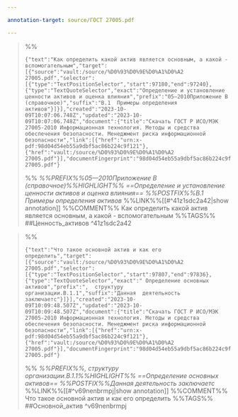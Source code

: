 ```yaml
---

annotation-target: source/ГОСТ 27005.pdf

---
```



>%%
>```annotation-json
>{"text":"Как определить какой актив является основным, а какой - вспомогательным","target":[{"source":"vault:/source/%D0%93%D0%9E%D0%A1%D0%A2 27005.pdf","selector":[{"type":"TextPositionSelector","start":97180,"end":97240},{"type":"TextQuoteSelector","exact":"Определение и установление ценности активов и оценка влияния","prefix":"05—2010Приложение В (справочное)","suffix":"В.1  Примеры определения активов"}]}],"created":"2023-10-09T10:07:06.748Z","updated":"2023-10-09T10:07:06.748Z","document":{"title":"Скачать ГОСТ Р ИСО/МЭК 27005-2010 Информационная технология. Методы и средства обеспечения безопасности. Менеджмент риска информационной безопасности","link":[{"href":"urn:x-pdf:98d04d54eb55a9dbf5ac86b224c9f121"},{"href":"vault:/source/%D0%93%D0%9E%D0%A1%D0%A2 27005.pdf"}],"documentFingerprint":"98d04d54eb55a9dbf5ac86b224c9f121"},"uri":"vault:/source/%D0%93%D0%9E%D0%A1%D0%A2 27005.pdf"}
>```
>%%
>*%%PREFIX%%05—2010Приложение В (справочное)%%HIGHLIGHT%% ==Определение и установление ценности активов и оценка влияния== %%POSTFIX%%В.1  Примеры определения активов*
>%%LINK%%[[#^41z1sdc2a42|show annotation]]
>%%COMMENT%%
>Как определить какой актив является основным, а какой - вспомогательным
>%%TAGS%%
>##Ценность_активов
^41z1sdc2a42


>%%
>```annotation-json
>{"text":"Что такое основной актив и как его определить","target":[{"source":"vault:/source/%D0%93%D0%9E%D0%A1%D0%A2 27005.pdf","selector":[{"type":"TextPositionSelector","start":97807,"end":97836},{"type":"TextQuoteSelector","exact":" Определение основных активов","prefix":",  структуру  организации.В.1.1","suffix":"Данная  деятельность  заключаетс"}]}],"created":"2023-10-09T10:09:48.507Z","updated":"2023-10-09T10:09:48.507Z","document":{"title":"Скачать ГОСТ Р ИСО/МЭК 27005-2010 Информационная технология. Методы и средства обеспечения безопасности. Менеджмент риска информационной безопасности","link":[{"href":"urn:x-pdf:98d04d54eb55a9dbf5ac86b224c9f121"},{"href":"vault:/source/%D0%93%D0%9E%D0%A1%D0%A2 27005.pdf"}],"documentFingerprint":"98d04d54eb55a9dbf5ac86b224c9f121"},"uri":"vault:/source/%D0%93%D0%9E%D0%A1%D0%A2 27005.pdf"}
>```
>%%
>*%%PREFIX%%,  структуру  организации.В.1.1%%HIGHLIGHT%% ==Определение основных активов== %%POSTFIX%%Данная  деятельность  заключаетс*
>%%LINK%%[[#^v69nenbrmpj|show annotation]]
>%%COMMENT%%
>Что такое основной актив и как его определить
>%%TAGS%%
>##Основной_актив
^v69nenbrmpj
